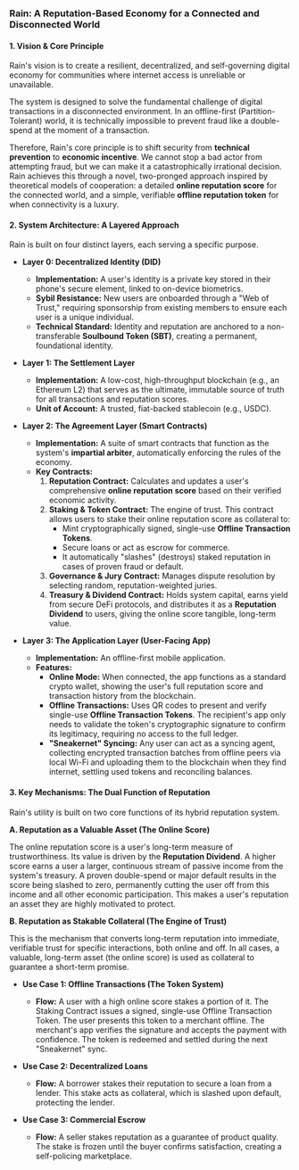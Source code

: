 ### **Rain: A Reputation-Based Economy for a Connected and Disconnected World**

#### **1. Vision & Core Principle**

Rain's vision is to create a resilient, decentralized, and self-governing digital economy for communities where internet access is unreliable or unavailable.

The system is designed to solve the fundamental challenge of digital transactions in a disconnected environment. In an offline-first (Partition-Tolerant) world, it is technically impossible to prevent fraud like a double-spend at the moment of a transaction.

Therefore, Rain's core principle is to shift security from **technical prevention** to **economic incentive**. We cannot stop a bad actor from attempting fraud, but we can make it a catastrophically irrational decision. Rain achieves this through a novel, two-pronged approach inspired by theoretical models of cooperation: a detailed **online reputation score** for the connected world, and a simple, verifiable **offline reputation token** for when connectivity is a luxury.

#### **2. System Architecture: A Layered Approach**

Rain is built on four distinct layers, each serving a specific purpose.

*   **Layer 0: Decentralized Identity (DID)**
    *   **Implementation:** A user's identity is a private key stored in their phone's secure element, linked to on-device biometrics.
    *   **Sybil Resistance:** New users are onboarded through a "Web of Trust," requiring sponsorship from existing members to ensure each user is a unique individual.
    *   **Technical Standard:** Identity and reputation are anchored to a non-transferable **Soulbound Token (SBT)**, creating a permanent, foundational identity.

*   **Layer 1: The Settlement Layer**
    *   **Implementation:** A low-cost, high-throughput blockchain (e.g., an Ethereum L2) that serves as the ultimate, immutable source of truth for all transactions and reputation scores.
    *   **Unit of Account:** A trusted, fiat-backed stablecoin (e.g., USDC).

*   **Layer 2: The Agreement Layer (Smart Contracts)**
    *   **Implementation:** A suite of smart contracts that function as the system's **impartial arbiter**, automatically enforcing the rules of the economy.
    *   **Key Contracts:**
        1.  **Reputation Contract:** Calculates and updates a user's comprehensive **online reputation score** based on their verified economic activity.
        2.  **Staking & Token Contract:** The engine of trust. This contract allows users to stake their online reputation score as collateral to:
            *   Mint cryptographically signed, single-use **Offline Transaction Tokens**.
            *   Secure loans or act as escrow for commerce.
            *   It automatically "slashes" (destroys) staked reputation in cases of proven fraud or default.
        3.  **Governance & Jury Contract:** Manages dispute resolution by selecting random, reputation-weighted juries.
        4.  **Treasury & Dividend Contract:** Holds system capital, earns yield from secure DeFi protocols, and distributes it as a **Reputation Dividend** to users, giving the online score tangible, long-term value.

*   **Layer 3: The Application Layer (User-Facing App)**
    *   **Implementation:** An offline-first mobile application.
    *   **Features:**
        *   **Online Mode:** When connected, the app functions as a standard crypto wallet, showing the user's full reputation score and transaction history from the blockchain.
        *   **Offline Transactions:** Uses QR codes to present and verify single-use **Offline Transaction Tokens**. The recipient's app only needs to validate the token's cryptographic signature to confirm its legitimacy, requiring no access to the full ledger.
        *   **"Sneakernet" Syncing:** Any user can act as a syncing agent, collecting encrypted transaction batches from offline peers via local Wi-Fi and uploading them to the blockchain when they find internet, settling used tokens and reconciling balances.

#### **3. Key Mechanisms: The Dual Function of Reputation**

Rain's utility is built on two core functions of its hybrid reputation system.

**A. Reputation as a Valuable Asset (The Online Score)**

The online reputation score is a user's long-term measure of trustworthiness. Its value is driven by the **Reputation Dividend**. A higher score earns a user a larger, continuous stream of passive income from the system's treasury. A proven double-spend or major default results in the score being slashed to zero, permanently cutting the user off from this income and all other economic participation. This makes a user's reputation an asset they are highly motivated to protect.

**B. Reputation as Stakable Collateral (The Engine of Trust)**

This is the mechanism that converts long-term reputation into immediate, verifiable trust for specific interactions, both online and off. In all cases, a valuable, long-term asset (the online score) is used as collateral to guarantee a short-term promise.

*   **Use Case 1: Offline Transactions (The Token System)**
    *   **Flow:** A user with a high online score stakes a portion of it. The Staking Contract issues a signed, single-use Offline Transaction Token. The user presents this token to a merchant offline. The merchant's app verifies the signature and accepts the payment with confidence. The token is redeemed and settled during the next "Sneakernet" sync.

*   **Use Case 2: Decentralized Loans**
    *   **Flow:** A borrower stakes their reputation to secure a loan from a lender. This stake acts as collateral, which is slashed upon default, protecting the lender.

*   **Use Case 3: Commercial Escrow**
    *   **Flow:** A seller stakes reputation as a guarantee of product quality. The stake is frozen until the buyer confirms satisfaction, creating a self-policing marketplace.